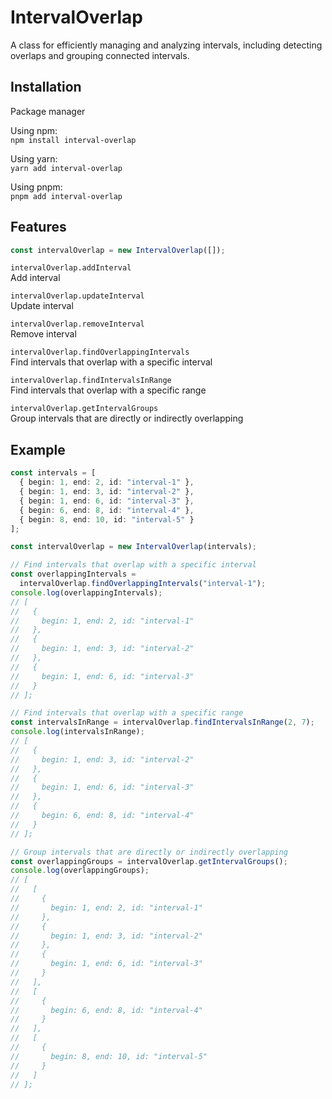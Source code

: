 # IntervalOverlap

A class for efficiently managing and analyzing intervals, including detecting overlaps and grouping connected intervals.

## Installation

Package manager

Using npm:  
`npm install interval-overlap`

Using yarn:  
`yarn add interval-overlap`

Using pnpm:  
`pnpm add interval-overlap`

## Features

```typescript
const intervalOverlap = new IntervalOverlap([]);
```

`intervalOverlap.addInterval`  
Add interval

`intervalOverlap.updateInterval`  
Update interval

`intervalOverlap.removeInterval`  
Remove interval

`intervalOverlap.findOverlappingIntervals`  
Find intervals that overlap with a specific interval

`intervalOverlap.findIntervalsInRange`  
Find intervals that overlap with a specific range

`intervalOverlap.getIntervalGroups`  
Group intervals that are directly or indirectly overlapping

## Example

```typescript
const intervals = [
  { begin: 1, end: 2, id: "interval-1" },
  { begin: 1, end: 3, id: "interval-2" },
  { begin: 1, end: 6, id: "interval-3" },
  { begin: 6, end: 8, id: "interval-4" },
  { begin: 8, end: 10, id: "interval-5" }
];

const intervalOverlap = new IntervalOverlap(intervals);

// Find intervals that overlap with a specific interval
const overlappingIntervals =
  intervalOverlap.findOverlappingIntervals("interval-1");
console.log(overlappingIntervals);
// [
//   {
//     begin: 1, end: 2, id: "interval-1"
//   },
//   {
//     begin: 1, end: 3, id: "interval-2"
//   },
//   {
//     begin: 1, end: 6, id: "interval-3"
//   }
// ];

// Find intervals that overlap with a specific range
const intervalsInRange = intervalOverlap.findIntervalsInRange(2, 7);
console.log(intervalsInRange);
// [
//   {
//     begin: 1, end: 3, id: "interval-2"
//   },
//   {
//     begin: 1, end: 6, id: "interval-3"
//   },
//   {
//     begin: 6, end: 8, id: "interval-4"
//   }
// ];

// Group intervals that are directly or indirectly overlapping
const overlappingGroups = intervalOverlap.getIntervalGroups();
console.log(overlappingGroups);
// [
//   [
//     {
//       begin: 1, end: 2, id: "interval-1"
//     },
//     {
//       begin: 1, end: 3, id: "interval-2"
//     },
//     {
//       begin: 1, end: 6, id: "interval-3"
//     }
//   ],
//   [
//     {
//       begin: 6, end: 8, id: "interval-4"
//     }
//   ],
//   [
//     {
//       begin: 8, end: 10, id: "interval-5"
//     }
//   ]
// ];
```
